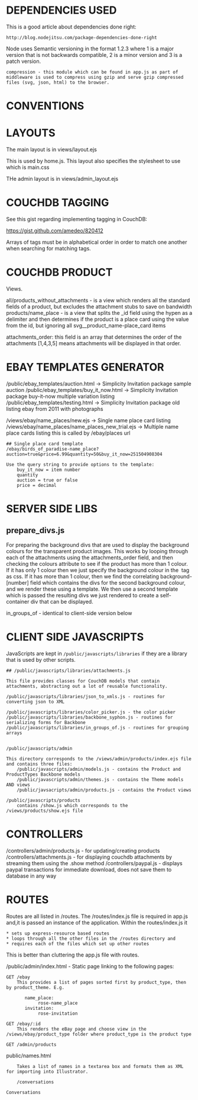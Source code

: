 DEPENDENCIES USED
=================

This is a good article about dependencies done right:

    http://blog.nodejitsu.com/package-dependencies-done-right

Node uses Semantic versioning in the format 1.2.3 where 1 is a major version that is not backwards compatible, 2 is a minor version and 3 is a patch version. 

    compression - this module which can be found in app.js as part of middleware is used to compress using gzip and serve gzip compressed files (svg, json, html) to the browser. 

CONVENTIONS
===========

LAYOUTS 
=======
The main layout is in views/layout.ejs

This is used by home.js. This layout also specifies the stylesheet to use which is main.css

THe admin layout is in views/admin_layout.ejs


COUCHDB TAGGING 
===============

See this gist regarding implementing tagging in CouchDB:

https://gist.github.com/amedeo/820412

Arrays of tags must be in alphabetical order in order to match one another when searching for matching tags. 

COUCHDB PRODUCT
===============
Views. 

all/products_without_attachments
    -   is a view which renders all the standard fields of a product, but excludes the attachment stubs to save on bandwidth
products/name_place 
    -   is a view that splits the _id field using the hypen as a delimiter and then determines if the product is a place card using the value from the id, but ignoring all svg__product_name-place_card items

attachments_order: this field is an array that determines the order of the attachments [1,4,3,5] means attachments will be displayed in that order.

EBAY TEMPLATES GENERATOR
========================

/public/ebay_templates/auction.html -> Simplicity Invitation package sample auction
/public/ebay_templates/buy_it_now.html -> Simplicity Invitation package buy-it-now multiple variation listing
/public/ebay_templates/testing.html -> Simplicity Invitation package old listing ebay from 2011 with photographs

/views/ebay/name_places/new.ejs -> Single name place card listing
/views/ebay/name_places/name_places_new_trial.ejs -> Multiple name place cards listing this is called by /ebay/places url

    ## Single place card template 
    /ebay/birds_of_paradise-name_place?auction=true&price=6.99&quantity=50&buy_it_now=251504908304
    
    Use the query string to provide options to the template:
        buy_it_now = item number
        quantity
        auction = true or false
        price = decimal

SERVER SIDE LIBS
================

prepare_divs.js
---------------
For preparing the background divs that are used to display the background colours for the transparent product images. This works by looping through each of the attachments using the attachments_order field, and then checking the colours attribute to see if the product has more than 1 colour. If it has only 1 colour then we just specify the background colour in the <img> tag as css. If it has more than 1 colour, then we find the correlating background-[number] field which contains the divs for the second background colour, and we render these using a template. We then use a second template which is passed the resulting divs we just rendered to create a self-container div that can be displayed.

in_groups_of - identical to client-side version below


CLIENT SIDE JAVASCRIPTS
=======================

JavaScripts are kept in `/public/javascripts/libraries` if they are a library that is used by other scripts. 


    ## /public/javascripts/libraries/attachments.js
    
    This file provides classes for CouchDB models that contain attachments, abstracting out a lot of reusable functionality. 
    
    /public/javascripts/libraries/json_to_xmls.js - routines for converting json to XML
    
    /public/javascripts/libraries/color_picker.js - the color picker 
    /public/javascripts/libraries/backbone_syphon.js - routines for serializing forms for Backbone
    /public/javascripts/libraries/in_groups_of.js - routines for grouping arrays
    
    
    /public/javascripts/admin
    
    This directory corresponds to the /views/admin/products/index.ejs file and contains three files:
        /public/javascripts/admin/models.js - contains the Product and ProductTypes Backbone models
        /public/javascripts/admin/themes.js - contains the Theme models AND views
        /public/javsacripts/admin/products.js - contains the Product views
        
    /public/javascripts/products
        contains /show.js which corresponds to the /views/products/show.ejs file

CONTROLLERS
===========

/controllers/admin/products.js - for updating/creating products
/controllers/attachments.js - for displaying couchdb attachments by streaming them using the .show method
/controllers/paypal.js - displays paypal transactions for immediate download, does not save them to database in any way

ROUTES
======

Routes are all listed in /routes. The /routes/index.js file is required in app.js and,it is passed an instance of the application. Within the routes/index.js it 

    * sets up express-resource based routes
    * loops through all the other files in the /routes directory and
    * requires each of the files which set up other routes
    
 This is better than cluttering the app.js file with routes. 

/public/admin/index.html
    - Static page linking to the following pages:
    
    GET /ebay  
        This provides a list of pages sorted first by product_type, then by product_theme. E.g.
        
           name_place:
                rose-name_place
           invitation:
                rose-invitation
    
    GET /ebay/:id
        This renders the eBay page and choose view in the /views/ebay/product_type folder where product_type is the product type
    
    GET /admin/products
        
        
public/names.html
    
        Takes a list of names in a textarea box and formats them as XML for importing into Illustrator.
    
        /conversations
    
    Conversations